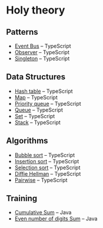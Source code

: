 # Holy theory

## Patterns

* [Event Bus](/patterns/event-bus.md) – TypeScript
* [Observer](/patterns/observer.md) – TypeScript
* [Singleton](/patterns/singleton.md) – TypeScript

## Data Structures

* [Hash table](/strucures/hash-table.md) – TypeScript
* [Map](/strucures/map.md) – TypeScript
* [Priority queue](/strucures/priority-queue.md) – TypeScript
* [Queue](/strucures/queue.md) – TypeScript
* [Set](/strucures/set.md) – TypeScript
* [Stack](/strucures/stack.md) – TypeScript

## Algorithms

* [Bubble sort](/algorithms/bubble-sort.md) – TypeScript
* [Insertion sort](/algorithms/insertion-sort.md) – TypeScript
* [Selection sort](/algorithms/selection-sort.md) – TypeScript
* [Diffie Hellman](/algorithms/bubble-sort.md) – TypeScript
* [Pairwise](/algorithms/bubble-sort.md) – TypeScript

## Training

* [Cumulative Sum](/training/cumulative-sum.md) – Java
* [Even number of digits Sum](/training/even-number-of-digits.md) – Java


